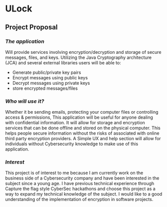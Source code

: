 # **ULock**

## Project Proposal

### *The application*

 
Will provide services involving encryption/decryption and storage of secure messages, files, and keys.
Utilizing the Java Cryptography architecture (JCA) and several external libraries users will be able to:


- Generate public/private key pairs
- Encrypt messages using public keys
- Decrypt messages using private keys
- store encrypted messages/files

### *Who will use it?*
Whether it be sending emails, protecting your computer files or controlling access & permissions, This application will 
be useful for anyone dealing with confidential information. It will allow for storage and encryption services that can
be done offline and stored on the physical computer. This helps people secure information without the risks of associated 
with online third party encryption providers. A Simple UX and help section will allow for individuals without 
Cybersecurity knowledge to make use of this application.   
 
### *Interest*

This project is of interest to me because I am currently work on the business side of a Cybersecurity company and have
been interested in the subject since a young age. I have previous technical experience through Capture the flag style 
CyberSec hackathons and choose this project as a way to expand my technical knowledge of the subject. I would like to
a good understanding of the implementation of encryption in software projects.
